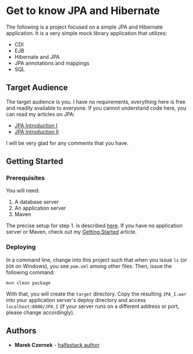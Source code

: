 # Get to know JPA and Hibernate

The following is a project focused on a simple JPA and Hibernate application. It is a very simple mock library application
that utilizes:

* CDI
* EJB
* Hibernate and JPA
* JPA annotations and mappings
* SQL

## Target Audience

The target audience is you. I have no requirements, everything here is free and readily available to everyone. 
If you cannot understand code here, you can read my articles on JPA:

* [JPA Introduction I](https://www.halfastack.com/java-ee-jpa-introduction-i/)
* [JPA Introduction II](https://www.halfastack.com/java-ee-jpa-introduction-ii/)

I will be very glad for any comments that you have.

## Getting Started

### Prerequisites

You will need:

1. A database server
2. An application server
3. Maven

The precise setup for step 1. is described [here](https://www.halfastack.com/jpa-setup-deploying-a-database-for-jee-environment/). 
If you have no application server or Maven, check out my [Getting Started](https://www.halfastack.com/java-ee-series-getting-started/) article.

### Deploying

In a command line, change into this project such that when you issue `ls` (or `DIR` on Windows), you see `pom.xml` among other files.
Then, issue the following command:

```
mvn clean package
```

With that, you will create the `target` directory. Copy the resulting `JPA_I.war` into your application server's deploy directory
and access `localhost:8080/JPA_I` (if your server runs on a different address or port, please change accordingly).

## Authors

* **Marek Czernek** - [halfastack author](www.halfastack.com)
